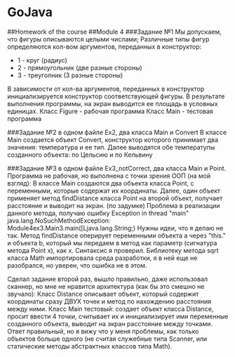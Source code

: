 # GoJava
##Homework of the course
##Module 4 
###Задание №1
Мы допускаем, что фигуры описываются целыми числами;
Различные типы фигур определяются кол-вом аргументов, переданных в конструктор:
* 1 - круг (радиус)
* 2 - прямоугольник (две разные стороны)
* 3 - треуголник (3 разные стороны)

В зависимости от кол-ва аргументов, переданных в конструктор инициализируется конструктор соответствующей фигуры.
В результате выполнения программы, на экран выводится ее площадь в условных единицах.
Класс Figure - рабочая программа
Класс Main - тестовая программа

###Задание №2 
в одном файле Ex2, два класса Main и Convert
В классе Main создается объект Convert, конструктор которого принимает два значения: температура и ее тип. Далее выводятся обе температупы созданного объекта: по Цельсию и по Кельвину

###Задание №3 
в одном файле Ex3_notCorrect, два класса Main и Point. Программа не рабочая, но выполнена с точки зрения ООП (на мой взгляд):
В классе Main создаются два объекта класса Point, с переменными, которые содержат их координаты.
Далее, один объект применяет метод findDistance класса Point на второй объект, получает расстояние и выводит на экран. (по задумке)
Проблема в реализации данного метода, получаю ошибку Exception in thread "main" java.lang.NoSuchMethodException: Module4ex3.Main3.main([Ljava.lang.String;) 
Нужны идеи, что я делаю не так. Метод findDistance оперирует переменными объекта a через "this." и объекта b, который мы передаем в метод как параметр (сигнатура метода Point x), как x.
Синтаксис я проверил.
Библиотеку метода sqrt класса Math импортировала среда разработки, я в ней еще не разобрался, но уверен, что ошибка не в этом.

Сделал задание второй раз, вышло правильно, даже использовал сканнер, но мне не нравится архитектура (как бы это смешно не звучало):
Класс Distance описывает объект, который содержит координаты сразу ДВУХ точек и метод по нахождению расстояния между ними.
Класс Main тестовый: создает объект класса Distance, просит ввести 4 точки, считывает их и инициализирует ими переменные созданного объекта, выводит на экран расстояние между точками.
Ответ правильный, но я вижу что у меня проблемы, как только объектов больше одного (не считая служебные типа Scanner, или статические методы абстрактных классов типа Math).
